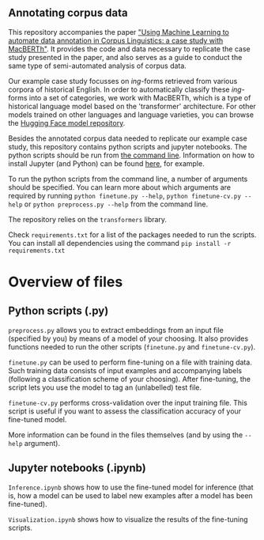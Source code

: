 Annotating corpus data
---

This repository accompanies the paper ["Using Machine Learning to automate data annotation in Corpus Linguistics: a case study with MacBERTh"](link.to.journal). It provides the code and data necessary to replicate the case study presented in the paper, and also serves as a guide to conduct the same type of semi-automated analysis of corpus data.

Our example case study focusses on _ing_-forms retrieved from various corpora of historical English. In order to automatically classify these _ing_-forms into a set of categories, we work with MacBERTh, which is a type of historical language model based on the 'transformer' architecture. For other models trained on other languages and language varieties, you can browse the [Hugging Face model repository](https://huggingface.co/models).

Besides the annotated corpus data needed to replicate our example case study, this repository contains python scripts and jupyter notebooks. The python scripts should be run from [the command line](https://melaniewalsh.github.io/Intro-Cultural-Analytics/01-Command-Line/01-The-Command-Line.html). Information on how to install Jupyter (and Python) can be found [here](https://melaniewalsh.github.io/Intro-Cultural-Analytics/02-Python/01-Install-Python.html), for example.

To run the python scripts from the command line, a number of arguments should be specified. You can learn more about which arguments are required by running `python finetune.py --help`, `python finetune-cv.py --help` or `python preprocess.py --help` from the command line.

The repository relies on the `transformers` library.

Check `requirements.txt` for a list of the packages needed to run the scripts. You can install all dependencies using the command `pip install -r requirements.txt`

# Overview of files

## Python scripts (.py)

`preprocess.py` allows you to extract embeddings from an input file (specified by you) by means of a model of your choosing. It also provides functions needed to run the other scripts (`finetune.py` and `finetune-cv.py`).

`finetune.py` can be used to perform fine-tuning on a file with training data. Such training data consists of input examples and accompanying labels (following a classification scheme of your choosing). After fine-tuning, the script lets you use the model to tag an (unlabelled) test file.

`finetune-cv.py` performs cross-validation over the input training file. This script is useful if you want to assess the classification accuracy of your fine-tuned model.

More information can be found in the files themselves (and by using the `--help` argument).

## Jupyter notebooks (.ipynb)

`Inference.ipynb` shows how to use the fine-tuned model for inference (that is, how a model can be used to label new examples after a model has been fine-tuned). 

`Visualization.ipynb` shows how to visualize the results of the fine-tuning scripts.
